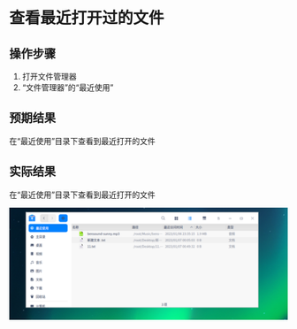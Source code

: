 # 查看最近打开过的文件

## 操作步骤

1. 打开文件管理器
2. “文件管理器”的“最近使用”

## 预期结果

在“最近使用”目录下查看到最近打开的文件

## 实际结果

在“最近使用”目录下查看到最近打开的文件

![查看最近打开过的文件.png](../img/查看最近打开过的文件.png)
